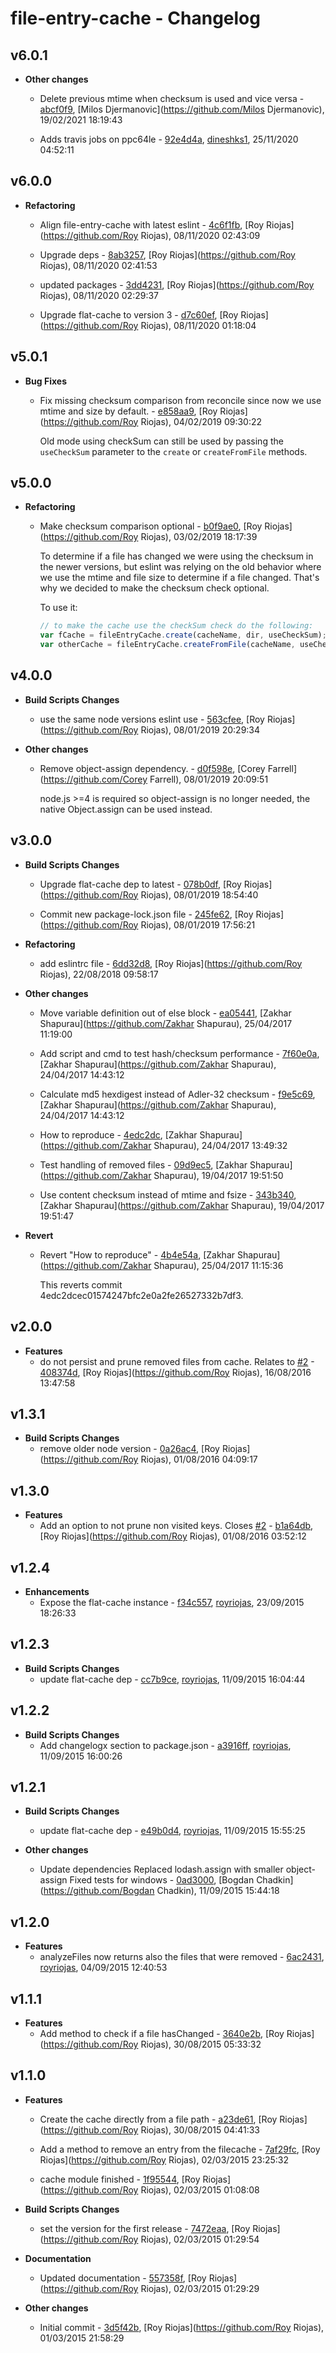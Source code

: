 # file-entry-cache - Changelog

## v6.0.1

- **Other changes**
  - Delete previous mtime when checksum is used and vice versa -
    [abcf0f9](https://github.com/royriojas/file-entry-cache/commit/abcf0f9),
    [Milos Djermanovic](https://github.com/Milos Djermanovic), 19/02/2021
    18:19:43

  - Adds travis jobs on ppc64le -
    [92e4d4a](https://github.com/royriojas/file-entry-cache/commit/92e4d4a),
    [dineshks1](https://github.com/dineshks1), 25/11/2020 04:52:11

## v6.0.0

- **Refactoring**
  - Align file-entry-cache with latest eslint -
    [4c6f1fb](https://github.com/royriojas/file-entry-cache/commit/4c6f1fb),
    [Roy Riojas](https://github.com/Roy Riojas), 08/11/2020 02:43:09

  - Upgrade deps -
    [8ab3257](https://github.com/royriojas/file-entry-cache/commit/8ab3257),
    [Roy Riojas](https://github.com/Roy Riojas), 08/11/2020 02:41:53

  - updated packages -
    [3dd4231](https://github.com/royriojas/file-entry-cache/commit/3dd4231),
    [Roy Riojas](https://github.com/Roy Riojas), 08/11/2020 02:29:37

  - Upgrade flat-cache to version 3 -
    [d7c60ef](https://github.com/royriojas/file-entry-cache/commit/d7c60ef),
    [Roy Riojas](https://github.com/Roy Riojas), 08/11/2020 01:18:04

## v5.0.1

- **Bug Fixes**
  - Fix missing checksum comparison from reconcile since now we use mtime and
    size by default. -
    [e858aa9](https://github.com/royriojas/file-entry-cache/commit/e858aa9),
    [Roy Riojas](https://github.com/Roy Riojas), 04/02/2019 09:30:22

    Old mode using checkSum can still be used by passing the `useCheckSum`
    parameter to the `create` or `createFromFile` methods.

## v5.0.0

- **Refactoring**
  - Make checksum comparison optional -
    [b0f9ae0](https://github.com/royriojas/file-entry-cache/commit/b0f9ae0),
    [Roy Riojas](https://github.com/Roy Riojas), 03/02/2019 18:17:39

    To determine if a file has changed we were using the checksum in the newer
    versions, but eslint was relying on the old behavior where we use the mtime
    and file size to determine if a file changed. That's why we decided to make
    the checksum check optional.

    To use it:

    ```js
    // to make the cache use the checkSum check do the following:
    var fCache = fileEntryCache.create(cacheName, dir, useCheckSum); // pass the third parameter as true
    var otherCache = fileEntryCache.createFromFile(cacheName, useCheckSum); // pass the second parameter as true
    ```

## v4.0.0

- **Build Scripts Changes**
  - use the same node versions eslint use -
    [563cfee](https://github.com/royriojas/file-entry-cache/commit/563cfee),
    [Roy Riojas](https://github.com/Roy Riojas), 08/01/2019 20:29:34

- **Other changes**
  - Remove object-assign dependency. -
    [d0f598e](https://github.com/royriojas/file-entry-cache/commit/d0f598e),
    [Corey Farrell](https://github.com/Corey Farrell), 08/01/2019 20:09:51

    node.js >=4 is required so object-assign is no longer needed, the native
    Object.assign can be used instead.

## v3.0.0

- **Build Scripts Changes**
  - Upgrade flat-cache dep to latest -
    [078b0df](https://github.com/royriojas/file-entry-cache/commit/078b0df),
    [Roy Riojas](https://github.com/Roy Riojas), 08/01/2019 18:54:40

  - Commit new package-lock.json file -
    [245fe62](https://github.com/royriojas/file-entry-cache/commit/245fe62),
    [Roy Riojas](https://github.com/Roy Riojas), 08/01/2019 17:56:21

- **Refactoring**
  - add eslintrc file -
    [6dd32d8](https://github.com/royriojas/file-entry-cache/commit/6dd32d8),
    [Roy Riojas](https://github.com/Roy Riojas), 22/08/2018 09:58:17

- **Other changes**
  - Move variable definition out of else block -
    [ea05441](https://github.com/royriojas/file-entry-cache/commit/ea05441),
    [Zakhar Shapurau](https://github.com/Zakhar Shapurau), 25/04/2017 11:19:00

  - Add script and cmd to test hash/checksum performance -
    [7f60e0a](https://github.com/royriojas/file-entry-cache/commit/7f60e0a),
    [Zakhar Shapurau](https://github.com/Zakhar Shapurau), 24/04/2017 14:43:12

  - Calculate md5 hexdigest instead of Adler-32 checksum -
    [f9e5c69](https://github.com/royriojas/file-entry-cache/commit/f9e5c69),
    [Zakhar Shapurau](https://github.com/Zakhar Shapurau), 24/04/2017 14:43:12

  - How to reproduce -
    [4edc2dc](https://github.com/royriojas/file-entry-cache/commit/4edc2dc),
    [Zakhar Shapurau](https://github.com/Zakhar Shapurau), 24/04/2017 13:49:32

  - Test handling of removed files -
    [09d9ec5](https://github.com/royriojas/file-entry-cache/commit/09d9ec5),
    [Zakhar Shapurau](https://github.com/Zakhar Shapurau), 19/04/2017 19:51:50

  - Use content checksum instead of mtime and fsize -
    [343b340](https://github.com/royriojas/file-entry-cache/commit/343b340),
    [Zakhar Shapurau](https://github.com/Zakhar Shapurau), 19/04/2017 19:51:47

- **Revert**
  - Revert "How to reproduce" -
    [4b4e54a](https://github.com/royriojas/file-entry-cache/commit/4b4e54a),
    [Zakhar Shapurau](https://github.com/Zakhar Shapurau), 25/04/2017 11:15:36

    This reverts commit 4edc2dcec01574247bfc2e0a2fe26527332b7df3.

## v2.0.0

- **Features**
  - do not persist and prune removed files from cache. Relates to
    [#2](https://github.com/royriojas/file-entry-cache/issues/2) -
    [408374d](https://github.com/royriojas/file-entry-cache/commit/408374d),
    [Roy Riojas](https://github.com/Roy Riojas), 16/08/2016 13:47:58

## v1.3.1

- **Build Scripts Changes**
  - remove older node version -
    [0a26ac4](https://github.com/royriojas/file-entry-cache/commit/0a26ac4),
    [Roy Riojas](https://github.com/Roy Riojas), 01/08/2016 04:09:17

## v1.3.0

- **Features**
  - Add an option to not prune non visited keys. Closes
    [#2](https://github.com/royriojas/file-entry-cache/issues/2) -
    [b1a64db](https://github.com/royriojas/file-entry-cache/commit/b1a64db),
    [Roy Riojas](https://github.com/Roy Riojas), 01/08/2016 03:52:12

## v1.2.4

- **Enhancements**
  - Expose the flat-cache instance -
    [f34c557](https://github.com/royriojas/file-entry-cache/commit/f34c557),
    [royriojas](https://github.com/royriojas), 23/09/2015 18:26:33

## v1.2.3

- **Build Scripts Changes**
  - update flat-cache dep -
    [cc7b9ce](https://github.com/royriojas/file-entry-cache/commit/cc7b9ce),
    [royriojas](https://github.com/royriojas), 11/09/2015 16:04:44

## v1.2.2

- **Build Scripts Changes**
  - Add changelogx section to package.json -
    [a3916ff](https://github.com/royriojas/file-entry-cache/commit/a3916ff),
    [royriojas](https://github.com/royriojas), 11/09/2015 16:00:26

## v1.2.1

- **Build Scripts Changes**
  - update flat-cache dep -
    [e49b0d4](https://github.com/royriojas/file-entry-cache/commit/e49b0d4),
    [royriojas](https://github.com/royriojas), 11/09/2015 15:55:25

- **Other changes**
  - Update dependencies Replaced lodash.assign with smaller object-assign Fixed
    tests for windows -
    [0ad3000](https://github.com/royriojas/file-entry-cache/commit/0ad3000),
    [Bogdan Chadkin](https://github.com/Bogdan Chadkin), 11/09/2015 15:44:18

## v1.2.0

- **Features**
  - analyzeFiles now returns also the files that were removed -
    [6ac2431](https://github.com/royriojas/file-entry-cache/commit/6ac2431),
    [royriojas](https://github.com/royriojas), 04/09/2015 12:40:53

## v1.1.1

- **Features**
  - Add method to check if a file hasChanged -
    [3640e2b](https://github.com/royriojas/file-entry-cache/commit/3640e2b),
    [Roy Riojas](https://github.com/Roy Riojas), 30/08/2015 05:33:32

## v1.1.0

- **Features**
  - Create the cache directly from a file path -
    [a23de61](https://github.com/royriojas/file-entry-cache/commit/a23de61),
    [Roy Riojas](https://github.com/Roy Riojas), 30/08/2015 04:41:33

  - Add a method to remove an entry from the filecache -
    [7af29fc](https://github.com/royriojas/file-entry-cache/commit/7af29fc),
    [Roy Riojas](https://github.com/Roy Riojas), 02/03/2015 23:25:32

  - cache module finished -
    [1f95544](https://github.com/royriojas/file-entry-cache/commit/1f95544),
    [Roy Riojas](https://github.com/Roy Riojas), 02/03/2015 01:08:08

- **Build Scripts Changes**
  - set the version for the first release -
    [7472eaa](https://github.com/royriojas/file-entry-cache/commit/7472eaa),
    [Roy Riojas](https://github.com/Roy Riojas), 02/03/2015 01:29:54

- **Documentation**
  - Updated documentation -
    [557358f](https://github.com/royriojas/file-entry-cache/commit/557358f),
    [Roy Riojas](https://github.com/Roy Riojas), 02/03/2015 01:29:29

- **Other changes**
  - Initial commit -
    [3d5f42b](https://github.com/royriojas/file-entry-cache/commit/3d5f42b),
    [Roy Riojas](https://github.com/Roy Riojas), 01/03/2015 21:58:29
